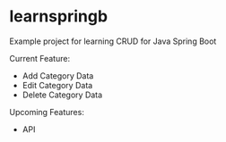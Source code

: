 ﻿# learnspringb
Example project for learning CRUD for Java Spring Boot

Current Feature:
- Add Category Data
- Edit Category Data
- Delete Category Data

Upcoming Features:
- API
